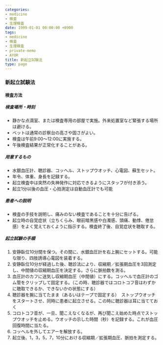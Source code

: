 ```yaml
---
categories:
- medicine
- 検査
- 生理検査
date: 1999-01-01 00:00:00 +0900
tags:
- medicine
- 検査
- 生理検査
- private-memo
- AYOR
title: 新起立試験法
type: page
---
```


### 新起立試験法

#### 検査方法

##### 検査場所・時刻

- 静かな点滴室、または検査専用の部屋で実施。外来処置室など緊張する場所は避ける。
- ベットは通常の診察台の高さや固さがよい。
- 検査は午前9:00～12:00に実施する。
- 午後検査結果が正常化することがある。

##### 用意するもの

- 水銀血圧計、聴診器、コッヘル、ストップウオッチ、心電図、蘇生セット。
- 年令、体重、身長を記録する。
- 起立検査中は突然の失神発作に対応できるようにスタッフが付き添う。
- 起立1分以後の血圧・心拍測定は自動血圧計でも可能

##### 患者への説明

- 検査の手技を説明し、痛みのない検査であることを十分に告げる。
- 起立時の自覚症状（立ちくらみ、眼前暗黒感や白濁感、頭痛、動悸、倦怠感）をよく覚えておくように指示する。検査終了後、自覚症状を聴取する。

##### 起立試験の手順

1. 安静臥位10分間を保つ。その間に、水銀血圧計を右上腕にセットする。可能な限り、四肢誘導心電図を装着する。
2. 安静臥位10分が経過した後、聴診法により、収縮期／拡張期血圧を3回測定し、中間値の収縮期血圧を決定する。さらに脈拍数を測る。
3. 血圧計のカフに送気し収縮期血圧（中間値）にする。コッヘルで血圧計のゴム管をクリップして固定する。（この時、聴診器ではコロトコフ音はわずかに聴取できるか、できないかの状態にする）
4. 聴診器を腕に当てたまま（あるいはテープで固定する）　ストップウオッチをスタートさせ、同時に患者に起立させる。この時に聴診器は耳に当てておく
5. コロトコフ音が、一旦、聞こえなくなるが、再び聞こえ始めた時点でストップウオッチを止める。ウオッチの示した時間（秒）を記録する。これが血圧回復時間に当たる。
6. コッヘルを外してエアーを解放する。
7. 起立後、1，3，5，7，10分における収縮期／拡張期血圧、脈拍を測定する。
